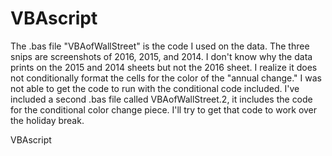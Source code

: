 # VBAscript
The .bas file "VBAofWallStreet" is the code I used on the data. The three snips are screenshots of 2016, 2015, and 2014. I don't know why the data prints on the 2015 and 2014 sheets but not the 2016 sheet. I realize it does not conditionally format the cells for the color of the "annual change." I was not able to get the code to run with the conditional code included. I've included a second .bas file called VBAofWallStreet.2, it includes the code for the conditional color change piece. I'll try to get that code to work over the holiday break.

VBAscript
